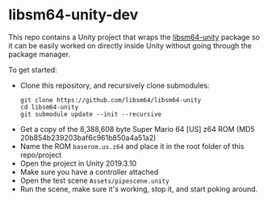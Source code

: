 # libsm64-unity-dev

This repo contains a Unity project that wraps the [libsm64-unity](https://github.com/libsm64/libsm64-unity) package so it can be easily worked on directly inside Unity without going through the package manager.

To get started:
- Clone this repository, and recursively clone submodules:
    ```
    git clone https://github.com/libsm64/libsm64-unity
    cd libsm64-unity
    git submodule update --init --recursive
    ```
- Get a copy of the 8,388,608 byte Super Mario 64 \[US\] z64 ROM (MD5 20b854b239203baf6c961b850a4a51a2)
- Name the ROM `baserom.us.z64` and place it in the root folder of this repo/project
- Open the project in Unity 2019.3.10
- Make sure you have a controller attached
- Open the test scene `Assets/pipescene.unity`
- Run the scene, make sure it's working, stop it, and start poking around.
